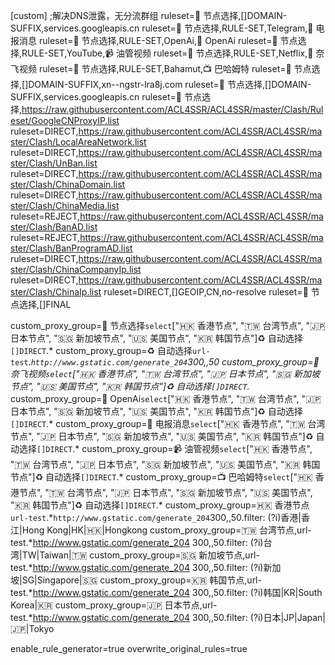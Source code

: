 [custom]
;解决DNS泄露，无分流群组
ruleset=🚀 节点选择,[]DOMAIN-SUFFIX,services.googleapis.cn
ruleset=🚀 节点选择,RULE-SET,Telegram,📲 电报消息
ruleset=🚀 节点选择,RULE-SET,OpenAi,💬 OpenAi
ruleset=🚀 节点选择,RULE-SET,YouTube,📹 油管视频
ruleset=🚀 节点选择,RULE-SET,Netflix,🎥 奈飞视频
ruleset=🚀 节点选择,RULE-SET,Bahamut,📺 巴哈姆特
ruleset=🚀 节点选择,[]DOMAIN-SUFFIX,xn--ngstr-lra8j.com
ruleset=🚀 节点选择,[]DOMAIN-SUFFIX,services.googleapis.cn
ruleset=🚀 节点选择,https://raw.githubusercontent.com/ACL4SSR/ACL4SSR/master/Clash/Ruleset/GoogleCNProxyIP.list
ruleset=DIRECT,https://raw.githubusercontent.com/ACL4SSR/ACL4SSR/master/Clash/LocalAreaNetwork.list
ruleset=DIRECT,https://raw.githubusercontent.com/ACL4SSR/ACL4SSR/master/Clash/UnBan.list
ruleset=DIRECT,https://raw.githubusercontent.com/ACL4SSR/ACL4SSR/master/Clash/ChinaDomain.list
ruleset=DIRECT,https://raw.githubusercontent.com/ACL4SSR/ACL4SSR/master/Clash/ChinaMedia.list
ruleset=REJECT,https://raw.githubusercontent.com/ACL4SSR/ACL4SSR/master/Clash/BanAD.list
ruleset=REJECT,https://raw.githubusercontent.com/ACL4SSR/ACL4SSR/master/Clash/BanProgramAD.list
ruleset=DIRECT,https://raw.githubusercontent.com/ACL4SSR/ACL4SSR/master/Clash/ChinaCompanyIp.list
ruleset=DIRECT,https://raw.githubusercontent.com/ACL4SSR/ACL4SSR/master/Clash/ChinaIp.list
ruleset=DIRECT,[]GEOIP,CN,no-resolve
ruleset=🚀 节点选择,[]FINAL

custom_proxy_group=🚀 节点选择`select`["🇭🇰 香港节点", "🇹🇼 台湾节点", "🇯🇵 日本节点", "🇸🇬 新加坡节点", "🇺🇸 美国节点", "🇰🇷 韩国节点"]♻️ 自动选择`[]DIRECT`.*
custom_proxy_group=♻️ 自动选择`url-test`.*`http://www.gstatic.com/generate_204`300,,50
custom_proxy_group=🎥 奈飞视频`select`["🇭🇰 香港节点", "🇹🇼 台湾节点", "🇯🇵 日本节点", "🇸🇬 新加坡节点", "🇺🇸 美国节点", "🇰🇷 韩国节点"]♻️ 自动选择`[]DIRECT`.*
custom_proxy_group=💬 OpenAi`select`["🇭🇰 香港节点", "🇹🇼 台湾节点", "🇯🇵 日本节点", "🇸🇬 新加坡节点", "🇺🇸 美国节点", "🇰🇷 韩国节点"]♻️ 自动选择`[]DIRECT`.*
custom_proxy_group=📲 电报消息`select`["🇭🇰 香港节点", "🇹🇼 台湾节点", "🇯🇵 日本节点", "🇸🇬 新加坡节点", "🇺🇸 美国节点", "🇰🇷 韩国节点"]♻️ 自动选择`[]DIRECT`.*
custom_proxy_group=📹 油管视频`select`["🇭🇰 香港节点", "🇹🇼 台湾节点", "🇯🇵 日本节点", "🇸🇬 新加坡节点", "🇺🇸 美国节点", "🇰🇷 韩国节点"]♻️ 自动选择`[]DIRECT`.*
custom_proxy_group=📺 巴哈姆特`select`["🇭🇰 香港节点", "🇹🇼 台湾节点", "🇯🇵 日本节点", "🇸🇬 新加坡节点", "🇺🇸 美国节点", "🇰🇷 韩国节点"]♻️ 自动选择`[]DIRECT`.*
custom_proxy_group=🇭🇰 香港节点`url-test`.*`http://www.gstatic.com/generate_204`300,,50.filter: (?i)香港|香江|Hong Kong|HK|🇭🇰|Hongkong
custom_proxy_group=🇹🇼 台湾节点,url-test.*http://www.gstatic.com/generate_204 300,,50.filter: (?i)台湾|TW|Taiwan|🇹🇼
custom_proxy_group=🇸🇬 新加坡节点,url-test.*http://www.gstatic.com/generate_204 300,,50.filter: (?i)新加坡|SG|Singapore|🇸🇬
custom_proxy_group=🇰🇷 韩国节点,url-test.*http://www.gstatic.com/generate_204 300,,50.filter: (?i)韩国|KR|South Korea|🇰🇷
custom_proxy_group=🇯🇵 日本节点,url-test.*http://www.gstatic.com/generate_204 300,,50.filter: (?i)日本|JP|Japan|🇯🇵|Tokyo

enable_rule_generator=true
overwrite_original_rules=true
